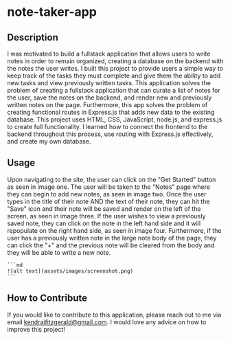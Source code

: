 # note-taker-app

## Description

I was motivated to build a fullstack application that allows users to write notes in order to remain organized, creating a database on the backend with the notes the user writes. I built this project to provide users a simple way to keep track of the tasks they must complete and give them the ability to add new tasks and view previously written tasks. This application solves the problem of creating a fullstack application that can curate a list of notes for the user, save the notes on the backend, and render new and previously written notes on the page. Furthermore, this app solves the problem of creating functional routes in Express.js that adds new data to the existing database. This project uses HTML, CSS, JavaScript, node.js, and express.js to create full functionality. I learned how to connect the frontend to the backend throughout this process, use routing with Express.js effectively, and create my own database.

## Usage

Upon navigating to the site, the user can click on the "Get Started" button as seen in image one. The user will be taken to the "Notes" page where they can begin to add new notes, as seen in image two. Once the user types in the title of their note AND the text of their note, they can hit the "Save" icon and their note will be saved and render on the left of the screen, as seen in image three. If the user wishes to view a previously saved note, they can click on the note in the left hand side and it will repopulate on the right hand side, as seen in image four. Furthermore, if the user has a previously written note in the large note body of the page, they can click the "+" and the previous note will be cleared from the body and they will be able to write a new note.


    ```md
    ![alt text](assets/images/screenshot.png)
    ```


## How to Contribute

If you would like to contribute to this application, please reach out to me via email kendrajfitzgerald@gmail.com. I would love any advice on how to improve this project!
